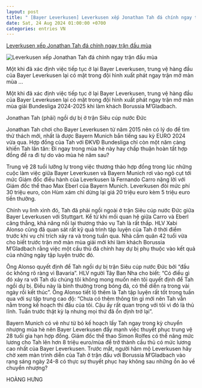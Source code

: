 ```yaml
---
layout: post
title: " [Bayer Leverkusen] Leverkusen xếp Jonathan Tah đá chính ngay trận đầu mùa"
date: Sat, 24 Aug 2024 01:00:00 +0700
categories: entries VN
---
```

[Leverkusen xếp Jonathan Tah đá chính ngay trận đầu mùa](https://thethao.sggp.org.vn/leverkusen-xep-jonathan-tah-da-chinh-ngay-tran-dau-mua-post755438.html)

![Leverkusen xếp Jonathan Tah đá chính ngay trận đầu mùa](https://image.sggp.org.vn/1200x630/Uploaded/2024/evofzyresfj/2024_08_23/6-jonathan-tah-phai-ngoi-du-bi-o-tran-sieu-cup-nuoc-duc-1951.jpg.webp)

Một khi đã xác định việc tiếp tục ở lại Bayer Leverkusen, trung vệ hàng đầu của Bayer Leverkusen lại có mặt trong đội hình xuất phát ngay trận mở màn mùa ...

Một khi đã xác định việc tiếp tục ở lại Bayer Leverkusen, trung vệ hàng đầu của Bayer Leverkusen lại có mặt trong đội hình xuất phát ngay trận mở màn mùa giải Bundesliga 2024-2025 khi làm khách Borussia M’Gladbach.

Jonathan Tah (phải) ngồi dự bị ở trận Siêu cúp nước Đức

Jonathan Tah chơi cho Bayer Leverkusen từ năm 2015 nên có lý do để tìm thử thách mới, nhất là được Bayern Munich bắn tiếng sau kỳ EURO 2024 vừa qua. Hợp đồng của Tah với ĐKVĐ Bundesliga chỉ còn một năm càng khiến Tah lăn tăn: Đi ngay trong mùa hè này hay chấp thuận hoàn tất hợp đồng để ra đi tự do vào mùa hè năm sau?

Trung vệ 28 tuổi lưỡng lự trong việc thương thảo hợp đồng trong lúc những cuộc làm việc giữa Bayer Leverkusen và Bayern Munich rơi vào ngõ cụt tới mức Giám đốc điều hành của Leverkusen là Fernando Carro nặng lời với Giám đốc thể thao Max Eberl của Bayern Munich. Leverkusen đòi mức phí 30 triệu euro, còn Hùm xám chỉ dừng lại giá 20 triệu euro kèm 5 triệu euro tiền thưởng.

Chính vụ lình xình đó, Tah đã phải ngồi ngoài ở trận Siêu cúp nước Đức giữa Bayer Leverkusen với Stuttgart. Kể từ khi mối quan hệ giữa Carro và Eberl căng thẳng, khả năng nối lại thương thảo vụ Tah là rất thấp. HLV Xabi Alonso cũng đã quan sát rất kỹ quá trình tập luyện của Tah ở thời điểm trước khi vụ chỉ trích xảy ra và trong tuần qua. Nhà cầm quân 42 tuổi vừa cho biết trước trận mở màn mùa giải mới khi làm khách Borussia M’Gladbach rằng việc một cầu thủ đá chính hay dự bị phụ thuộc vào kết quả của những ngày tập luyện trước đó.

Ông Alonso quyết định để Tah ngồi dự bị trận Siêu cúp nước Đức bởi “đầu óc không rõ ràng vì Bavaria”. HLV người Tây Ban Nha cho biết: “Có điều gì đó xảy ra với Tah dù chúng tôi không mong muốn nên tôi quyết định để Tah ngồi dự bị. Điều này là bình thường trong bóng đá, có thể diễn ra trong vài ngày rồi kết thúc”. Ông Alonso tiết lộ thêm là Tah tập luyện rất tốt trong tuần qua với sự tập trung cao độ: “Chưa có thêm thông tin gì mới nên Tah vẫn nằm trong kế hoạch thi đấu của tôi. Cậu ấy rất quan trọng với tôi vì đó là thủ lĩnh. Tuần trước thật kỳ lạ nhưng mọi thứ đã ổn định trở lại”.

Bayern Munich có vẻ như từ bỏ kế hoạch lấy Tah ngay trong kỳ chuyển nhượng mùa hè nên Bayer Leverkusen đẩy mạnh việc thuyết phục trung vệ 28 tuổi gia hạn hợp đồng. Giám đốc thể thao Simon Rolfes có thể nâng mức lương cho Tah lên hơn 8 triệu euro/mùa để trở thành cầu thủ có mức lương cao nhất của Bayer Leverkusen. Trước mắt, người hâm mộ Leverkusen hãy chờ xem màn trình diễn của Tah ở trận đấu với Borussia M’Gladbach vào rạng sáng ngày 24-8 có thực sự thuyết phục hay không sau những ồn ào về chuyển nhượng?

HOÀNG HƯNG

